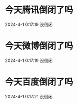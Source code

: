 # 今天腾讯倒闭了吗

2024-4-1 0:17:19 没倒闭

# 今天微博倒闭了吗

2024-4-1 0:17:19 没倒闭

# 今天百度倒闭了吗

2024-4-1 0:17:21 没倒闭


